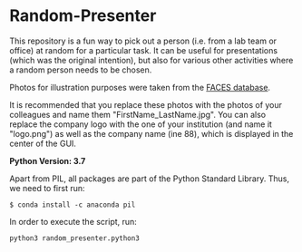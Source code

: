 # Random-Presenter

This repository is a fun way to pick out a person (i.e. from a lab team or office) at random for a particular task. It can be useful for presentations (which was the original intention), but also for various other activities where a random person needs to be chosen. 

Photos for illustration purposes were taken from the [FACES database](https://faces.mpdl.mpg.de/imeji/collection/IXTdg721TwZwyZ8e?q=).

It is recommended that you replace these photos with the photos of your colleagues and name them "FirstName_LastName.jpg".
You can also replace the company logo with the one of your institution (and name it "logo.png") as well as the company name (ine 88), which is displayed in the center of the GUI.

__Python Version: 3.7__

Apart from PIL, all packages are part of the Python Standard Library. Thus, we need to first run:

```
$ conda install -c anaconda pil
```

In order to execute the script, run:

```
python3 random_presenter.python3
```